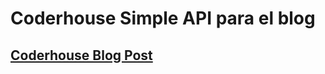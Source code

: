 # Coderhouse Simple API para el blog

## [Coderhouse Blog Post](http://coderhouse.com/blog/una-simple-api-con-hapi-y-node-js)

